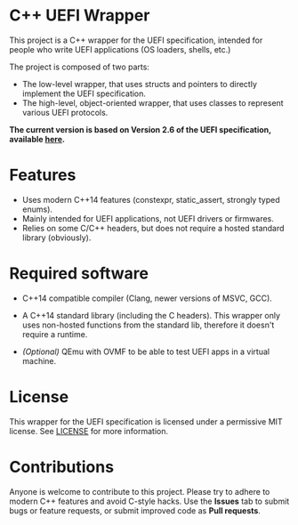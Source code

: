# C++ UEFI Wrapper
This project is a C++ wrapper for the UEFI specification, intended for people who write UEFI applications (OS loaders, shells, etc.)

The project is composed of two parts:
- The low-level wrapper, that uses structs and pointers to directly implement the UEFI specification.
- The high-level, object-oriented wrapper, that uses classes to represent various UEFI protocols.

**The current version is based on Version 2.6 of the UEFI specification, available [here](http://www.uefi.org/specifications).**

# Features
- Uses modern C++14 features (constexpr, static_assert, strongly typed enums).
- Mainly intended for UEFI applications, not UEFI drivers or firmwares.
- Relies on some C/C++ headers, but does not require a hosted standard library (obviously).

# Required software
* C++14 compatible compiler (Clang, newer versions of MSVC, GCC).
* A C++14 standard library (including the C headers). This wrapper only uses non-hosted functions from the standard lib, therefore it doesn't require a runtime.

* *(Optional)* QEmu with OVMF to be able to test UEFI apps in a virtual machine.

# License
This wrapper for the UEFI specification is licensed under a permissive MIT license. See [LICENSE](LICENSE) for more information.

# Contributions
Anyone is welcome to contribute to this project. Please try to adhere to modern C++ features and avoid C-style hacks. Use the **Issues** tab to submit bugs or feature requests, or submit improved code as **Pull requests**.
